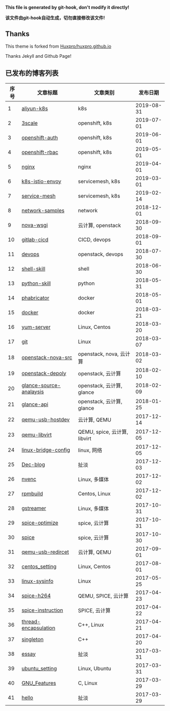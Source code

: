 **This file is generated by git-hook, don't modify it directly!**

**该文件由git-hook自动生成，切勿直接修改该文件!**

## Thanks

This theme is forked from [Huxpro/huxpro.github.io](https://github.com/Huxpro/huxpro.github.io)

Thanks Jekyll and Github Page!

## 已发布的博客列表

|序号|文章标题|文章类别|发布日期|
|----|----|----|----|
|1|[aliyun-k8s](http://hanamichi.wiki/2019/08/31/aliyun-k8s)| k8s|2019-08-31|
|2|[3scale](http://hanamichi.wiki/2019/07/01/3scale)| openshift,  k8s|2019-07-01|
|3|[openshift-auth](http://hanamichi.wiki/2019/06/01/openshift-auth)| openshift,  k8s|2019-06-01|
|4|[openshift-rbac](http://hanamichi.wiki/2019/05/01/openshift-rbac)| openshift,  k8s|2019-05-01|
|5|[nginx](http://hanamichi.wiki/2019/04/01/nginx)| nginx|2019-04-01|
|6|[k8s-istio-envoy](http://hanamichi.wiki/2019/03/01/k8s-istio-envoy)| servicemesh,  k8s|2019-03-01|
|7|[service-mesh](http://hanamichi.wiki/2019/02/14/service-mesh)| servicemesh,  k8s|2019-02-14|
|8|[network-samples](http://hanamichi.wiki/2018/12/01/network-samples)| network|2018-12-01|
|9|[nova-wsgi](http://hanamichi.wiki/2018/09/30/nova-wsgi)| 云计算,  openstack|2018-09-30|
|10|[gitlab-cicd](http://hanamichi.wiki/2018/09/01/gitlab-cicd)| CICD,  devops|2018-09-01|
|11|[devops](http://hanamichi.wiki/2018/07/30/devops)| openstack,  devops|2018-07-30|
|12|[shell-skill](http://hanamichi.wiki/2018/06/30/shell-skill)| shell|2018-06-30|
|13|[python-skill](http://hanamichi.wiki/2018/05/31/python-skill)| python|2018-05-31|
|14|[phabricator](http://hanamichi.wiki/2018/05/01/phabricator)| docker|2018-05-01|
|15|[docker](http://hanamichi.wiki/2018/03/21/docker)| docker|2018-03-21|
|16|[yum-server](http://hanamichi.wiki/2018/03/20/yum-server)| Linux,  Centos|2018-03-20|
|17|[git](http://hanamichi.wiki/2018/03/07/git)| Linux|2018-03-07|
|18|[openstack-nova-src](http://hanamichi.wiki/2018/03/02/openstack-nova-src)| openstack,  nova,  云计算|2018-03-02|
|19|[openstack-depoly](http://hanamichi.wiki/2018/02/10/openstack-depoly)| openstack,  云计算|2018-02-10|
|20|[glance-source-analaysis](http://hanamichi.wiki/2018/02/09/glance-source-analaysis)| openstack,  云计算,  glance|2018-02-09|
|21|[glance-api](http://hanamichi.wiki/2018/01/25/glance-api)| openstack,  云计算,  glance|2018-01-25|
|22|[qemu-usb-hostdev](http://hanamichi.wiki/2017/12/14/qemu-usb-hostdev)| 云计算,  QEMU|2017-12-14|
|23|[qemu-libvirt](http://hanamichi.wiki/2017/12/05/qemu-libvirt)| QEMU,  spice,  云计算,  libvirt|2017-12-05|
|24|[linux-bridge-config](http://hanamichi.wiki/2017/12/05/linux-bridge-config)| linux,  网络|2017-12-05|
|25|[Dec-blog](http://hanamichi.wiki/2017/12/03/Dec-blog)| 扯淡|2017-12-03|
|26|[nvenc](http://hanamichi.wiki/2017/12/02/nvenc)| Linux,  多媒体|2017-12-02|
|27|[rpmbuild](http://hanamichi.wiki/2017/12/02/rpmbuild)| Centos,  Linux|2017-12-02|
|28|[gstreamer](http://hanamichi.wiki/2017/10/31/gstreamer)| Linux,  多媒体|2017-10-31|
|29|[spice-optimize](http://hanamichi.wiki/2017/10/31/spice-optimize)| spice,  云计算|2017-10-31|
|30|[spice](http://hanamichi.wiki/2017/10/30/spice)| spice,  云计算|2017-10-30|
|31|[qemu-usb-redircet](http://hanamichi.wiki/2017/09/01/qemu-usb-redircet)| 云计算,  QEMU|2017-09-01|
|32|[centos_setting](http://hanamichi.wiki/2017/08/01/centos_setting)| Linux,  Centos|2017-08-01|
|33|[linux-sysinfo](http://hanamichi.wiki/2017/05/25/linux-sysinfo)| Linux|2017-05-25|
|34|[spice-h264](http://hanamichi.wiki/2017/04/23/spice-h264)| QEMU,  SPICE,  云计算|2017-04-23|
|35|[spice-instruction](http://hanamichi.wiki/2017/04/22/spice-instruction)| SPICE,  云计算|2017-04-22|
|36|[thread-encapsulation](http://hanamichi.wiki/2017/04/21/thread-encapsulation)| C++,  Linux|2017-04-21|
|37|[singleton](http://hanamichi.wiki/2017/04/20/singleton)| C++|2017-04-20|
|38|[essay](http://hanamichi.wiki/2017/03/31/essay)| 扯淡|2017-03-31|
|39|[ubuntu_setting](http://hanamichi.wiki/2017/03/31/ubuntu_setting)| Linux,  Ubuntu|2017-03-31|
|40|[GNU_Features](http://hanamichi.wiki/2017/03/29/GNU_Features)| C,  Linux|2017-03-29|
|41|[hello](http://hanamichi.wiki/2017/03/29/hello)| 扯淡|2017-03-29|
